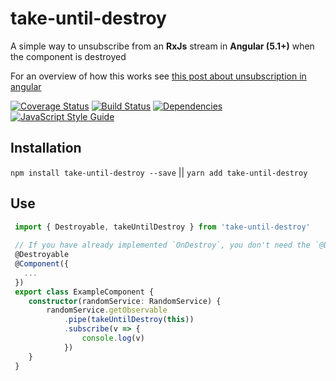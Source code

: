 # take-until-destroy
A simple way to unsubscribe from an **RxJs** stream in **Angular (5.1+)** when the component is destroyed

For an overview of how this works see [this post about unsubscription in angular](https://toms.blog/auto-unsubscribing-in-angular/)

[![Coverage Status](https://coveralls.io/repos/jsdevtom/take-until-destroy/badge.svg?branch=master)](https://coveralls.io/r/jsdevtom/take-until-destroy?branch=master) [![Build Status](https://travis-ci.org/jsdevtom/take-until-destroy.svg?branch=master)](https://travis-ci.org/jsdevtom/take-until-destroy) [![Dependencies](https://david-dm.org/jsdevtom/take-until-destroy.svg)](https://david-dm.org/jsdevtom/take-until-destroy.svg) [![JavaScript Style Guide](https://img.shields.io/badge/code_style-standard-brightgreen.svg)](https://standardjs.com)


## Installation
`npm install take-until-destroy --save` || `yarn add take-until-destroy`

## Use
```typescript
 import { Destroyable, takeUntilDestroy } from 'take-until-destroy'
 
 // If you have already implemented `OnDestroy`, you don't need the `@Destroyable` decorator.
 @Destroyable
 @Component({
   ...
 })
 export class ExampleComponent {
    constructor(randomService: RandomService) {
        randomService.getObservable
            .pipe(takeUntilDestroy(this))
            .subscribe(v => {
                console.log(v)
            })
    }
 }
``` 
